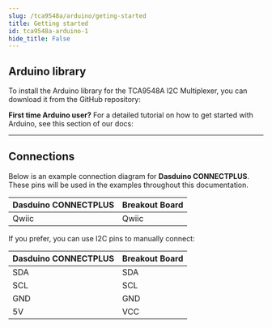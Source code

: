 ```yaml
---
slug: /tca9548a/arduino/geting-started 
title: Getting started
id: tca9548a-arduino-1 
hide_title: False
---
```


## Arduino library

To install the Arduino library for the TCA9548A I2C Multiplexer, you can download it from the GitHub repository:
<QuickLink  
  title="IO expander TCA9548A breakout Arduino library"  
  description="IO expander Arduino library by Soldered"  
  url="https://github.com/SolderedElectronics/Soldered-TCA9548A-I2C-Multiplexer-Arduino-Library"  
/>  

<InfoBox>

**First time Arduino user?** For a detailed tutorial on how to get started with Arduino, see this section of our docs:

<QuickLink  
  title="Getting started with Arduino"  
  description="A full, comprehensive tutorial on how to fully set up and upload code for the first time on an Arduino board, from scratch!"  
  url="/documentation/arduino/quick-start-guide"  
/>  

</InfoBox>

---

## Connections

Below is an example connection diagram for **Dasduino CONNECTPLUS**. These pins will be used in the examples throughout this documentation.

| **Dasduino CONNECTPLUS** | **Breakout Board** |
| ------------------------ | ------------------ |
| Qwiic                    | Qwiic              |

<InfoBox>

If you prefer, you can use I2C pins to manually connect:

| **Dasduino CONNECTPLUS** | **Breakout Board** |
| ------------------------ | ------------------ |
| SDA                     | SDA                |
| SCL                     | SCL                |
| GND                     | GND                |
| 5V                      | VCC                |


</InfoBox>